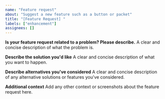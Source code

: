 ```yaml
---
name: "Feature request"
about: "Suggest a new feature such as a button or packet"
title: "[Feature Request] "
labels: ["enhancement"]
assignees: []
---
```


**Is your feature request related to a problem? Please describe.**
A clear and concise description of what the problem is.

**Describe the solution you'd like**
A clear and concise description of what you want to happen.

**Describe alternatives you've considered**
A clear and concise description of any alternative solutions or features you've considered.

**Additional context**
Add any other context or screenshots about the feature request here.
